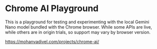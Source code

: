 # Chrome AI Playground

This is a playground for testing and experimenting with the local Gemini Nano model bundled with the Chrome
browser. While some APIs are live, while others are in origin trials, so support may vary by browser version.


https://mohanvadivel.com/projects/chrome-ai/